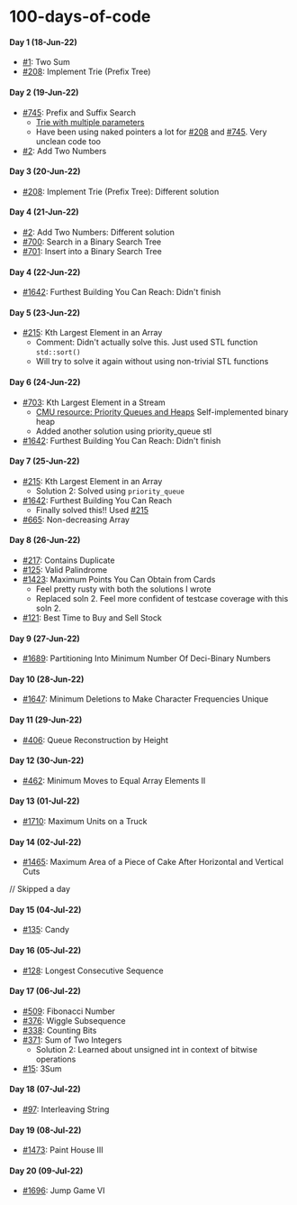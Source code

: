 # 100-days-of-code

#### Day 1 (18-Jun-22)
- [#1][]: Two Sum
- [#208][]: Implement Trie (Prefix Tree)


#### Day 2 (19-Jun-22)
- [#745][]: Prefix and Suffix Search
    + [Trie with multiple parameters](https://stackoverflow.com/a/70726224/7589046)
    + Have been using naked pointers a lot for [#208][] and [#745][]. Very unclean code too
- [#2][]: Add Two Numbers


#### Day 3 (20-Jun-22)
- [#208][]: Implement Trie (Prefix Tree): Different solution


#### Day 4 (21-Jun-22)
- [#2][]: Add Two Numbers: Different solution
- [#700][]: Search in a Binary Search Tree
- [#701][]: Insert into a Binary Search Tree


#### Day 4 (22-Jun-22)
- [#1642][]: Furthest Building You Can Reach: Didn't finish


#### Day 5 (23-Jun-22)
- [#215][]: Kth Largest Element in an Array
    + Comment: Didn't actually solve this. Just used STL function `std::sort()`
    + Will try to solve it again without using non-trivial STL functions


#### Day 6 (24-Jun-22)
- [#703][]: Kth Largest Element in a Stream
    + [CMU resource: Priority Queues and Heaps](https://www.cs.cmu.edu/~rdriley/121/notes/heaps.html) Self-implemented binary heap
    + Added another solution using priority_queue stl
- [#1642][]: Furthest Building You Can Reach: Didn't finish


#### Day 7 (25-Jun-22)
- [#215][]: Kth Largest Element in an Array
    + Solution 2: Solved using `priority_queue`
- [#1642][]: Furthest Building You Can Reach
    + Finally solved this!! Used [#215][]
- [#665][]: Non-decreasing Array


#### Day 8 (26-Jun-22)
- [#217][]: Contains Duplicate
- [#125][]: Valid Palindrome
- [#1423][]: Maximum Points You Can Obtain from Cards
    + Feel pretty rusty with both the solutions I wrote
    + Replaced soln 2. Feel more confident of testcase coverage with this soln 2.
- [#121][]: Best Time to Buy and Sell Stock


#### Day 9 (27-Jun-22)
- [#1689][]: Partitioning Into Minimum Number Of Deci-Binary Numbers

#### Day 10 (28-Jun-22)
- [#1647][]: Minimum Deletions to Make Character Frequencies Unique

#### Day 11 (29-Jun-22)
- [#406][]: Queue Reconstruction by Height

#### Day 12 (30-Jun-22)
- [#462][]: Minimum Moves to Equal Array Elements II

#### Day 13 (01-Jul-22)
- [#1710][]: Maximum Units on a Truck


#### Day 14 (02-Jul-22)
- [#1465][]: Maximum Area of a Piece of Cake After Horizontal and Vertical Cuts

// Skipped a day

#### Day 15 (04-Jul-22)
- [#135][]: Candy

#### Day 16 (05-Jul-22)
- [#128][]: Longest Consecutive Sequence

#### Day 17 (06-Jul-22)
- [#509][]: Fibonacci Number
- [#376][]: Wiggle Subsequence
- [#338][]: Counting Bits
- [#371][]: Sum of Two Integers
    + Solution 2: Learned about unsigned int in context of bitwise operations
- [#15][]: 3Sum

#### Day 18 (07-Jul-22)
- [#97][]: Interleaving String

#### Day 19 (08-Jul-22)
- [#1473][]: Paint House III

#### Day 20 (09-Jul-22)
- [#1696][]: Jump Game VI



[#1]:       https://leetcode.com/problems/two-sum
[#2]:       https://leetcode.com/problems/add-two-numbers
[#15]:      https://leetcode.com/problems/3sum
[#97]:      https://leetcode.com/problems/interleaving-string/
[#121]:     https://leetcode.com/problems/best-time-to-buy-and-sell-stock
[#125]:     https://leetcode.com/problems/valid-palindrome
[#128]:     https://leetcode.com/problems/longest-consecutive-sequence
[#135]:     https://leetcode.com/problems/candy
[#208]:     https://leetcode.com/problems/implement-trie-prefix-tree
[#215]:     https://leetcode.com/problems/kth-largest-element-in-an-array
[#217]:     https://leetcode.com/problems/contains-duplicate/
[#338]:     https://leetcode.com/problems/counting-bits/
[#371]:     https://leetcode.com/problems/sum-of-two-integers/
[#376]:     https://leetcode.com/problems/wiggle-subsequence/
[#406]:     https://leetcode.com/problems/queue-reconstruction-by-height
[#462]:     https://leetcode.com/problems/minimum-moves-to-equal-array-elements-ii
[#509]:     https://leetcode.com/problems/fibonacci-number
[#665]:     https://leetcode.com/problems/implement-trie-prefix-tree
[#700]:     https://leetcode.com/problems/search-in-a-binary-search-tree
[#701]:     https://leetcode.com/problems/insert-into-a-binary-search-tree
[#703]:     https://leetcode.com/problems/kth-largest-element-in-a-stream
[#745]:     https://leetcode.com/problems/prefix-and-suffix-search
[#1423]:    https://leetcode.com/problems/maximum-points-you-can-obtain-from-cards/
[#1465]:    https://leetcode.com/problems/maximum-area-of-a-piece-of-cake-after-horizontal-and-vertical-cuts/
[#1473]:    https://leetcode.com/problems/paint-house-iii/
[#1642]:    https://leetcode.com/problems/furthest-building-you-can-reach
[#1647]:    https://leetcode.com/problems/minimum-deletions-to-make-character-frequencies-unique
[#1689]:    https://leetcode.com/problems/partitioning-into-minimum-number-of-deci-binary-numbers/
[#1696]:    https://leetcode.com/problems/jump-game-vi/
[#1710]:    https://leetcode.com/problems/maximum-units-on-a-truck/
